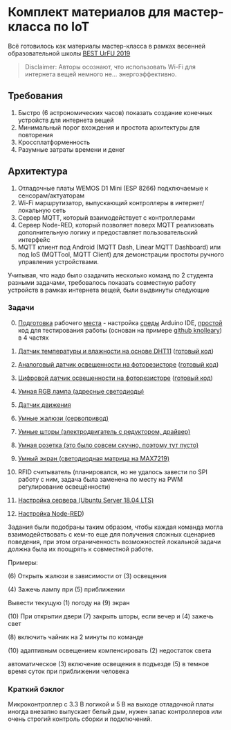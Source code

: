 # Комплект материалов для мастер-класса по IoT
Всё готовилось как материалы мастер-класса в рамках весенней образовательной школы [BEST UrFU 2019](https://urfu.ru/ru/students/leisure/oso/best/)

> Disclaimer: Авторы осознают, что использовать Wi-Fi для интернета вещей немного не... энергоэффективно.

## Требования

1. Быстро (6 астрономических часов) показать создание конечных устройств для интернета вещей
2. Минимальный порог вхождения и простота архитектуры для повторения 
3. Кроссплатформенность
4. Разумные затраты времени и денег

## Архитектура

1. Отладочные платы WEMOS D1 Mini (ESP 8266) подключаемые к сенсорам/актуаторам
2. Wi-Fi маршрутизатор, выпускающий контроллеры в интернет/локальную сеть
3. Сервер MQTT, который взаимодействует с контроллерами
4. Сервер Node-RED, который позволяет поверх MQTT реализовать дополнительную логику и предоставляет пользовательский интерфейс
5. MQTT клиент под Android (MQTT Dash, Linear MQTT Dashboard) или под IoS (MQTTool, MQTT Client) для демонстрации простоты ручного управления устройствами.

Учитывая, что надо было озадачить несколько команд по 2 студента разными задачами, требовалось показать совместную работу устройств в рамках интернета вещей, были выдвинуты следующие 

### Задачи

0. [Подготовка](https://github.com/plazmer/lc_iot/blob/master/instructions/00_1_setup_arduino_ide.md) рабочего [места](https://github.com/plazmer/lc_iot/blob/master/instructions/00_2_mqtt_basic.md) - настройка [среды](https://github.com/plazmer/lc_iot/blob/master/instructions/00_3_mqtt_work.md) Arduino IDE, [простой](https://github.com/plazmer/lc_iot/blob/master/instructions/00_4_WEMOS_pins_vs_Arduino_pins.md) код для тестирования работы (основан на примере [github knolleary](https://github.com/knolleary/pubsubclient/blob/master/examples/mqtt_esp8266/mqtt_esp8266.ino)) в 4 частях

1. [Датчик температуры и влажности на основе DHT11](../instructions/01_dht11.md) ([готовый код](../01_dht11))
2. [Аналоговый датчик освещенности на фоторезисторе](../02_light_analog.md) ([готовый код](../02_analog_light/))
3. [Цифровой датчик освещенности на фоторезисторе](https://github.com/plazmer/lc_iot/blob/master/instructions/03_light_digital.md) ([готовый код](https://github.com/plazmer/lc_iot/tree/master/03_digital_light))
4. [Умная RGB лампа (адресные светодиоды)](https://github.com/plazmer/lc_iot/blob/master/instructions/04_rgb_led.md)
5. [Датчик движения](<https://github.com/plazmer/lc_iot/blob/master/instructions/05_guard.md>)
6. [Умные жалюзи (сервопривод)](https://github.com/plazmer/lc_iot/blob/master/instructions/06_smart_blinds.md)
7. [Умные шторы (электродвигатель с редуктором, драйвер)](https://github.com/plazmer/lc_iot/blob/master/instructions/07_smart_curtains.md)
8. [Умная розетка (это было совсем скучно, поэтому тут пусто)](https://github.com/plazmer/lc_iot/blob/master/instructions/08_smart_outlet.md)
9. [Умный экран (светодиодная матрица на MAX7219)](<https://github.com/plazmer/lc_iot/blob/master/instructions/09_screen.md>)
10. RFID считыватель (планировался, но не удалось завести по SPI работу с ним, задача была заменена по месту на PWM регулирование освещённости)
11. [Настройка сервера (Ubuntu Server 18.04 LTS)](https://github.com/plazmer/lc_iot/blob/master/instructions/11_server_setup.md)
12. [Настройка Node-RED](https://github.com/plazmer/lc_iot/blob/master/instructions/12_node-red_setup.md))

Задания были подобраны таким образом, чтобы каждая команда могла взаимодействовать с кем-то еще для получения сложных сценариев поведения, при этом ограниченность возможностей локальной задачи должна была их поощрять к совместной работе.

Примеры:

(6) Открыть жалюзи в зависимости от (3) освещения

(4) Зажечь лампу при (5) приближении

Вывести текущую (1) погоду на (9) экран

(10) При открытии двери (7) закрыть шторы, если вечер и (4) зажечь свет

(8) включить чайник на 2 минуты по команде

(10) адаптивным освещением компенсировать (2) недостаток света

автоматическое (3) включение освещения в подъезде (5) в темное время суток при приближении человека

### Краткий бэклог

Микроконтроллер с 3.3 В логикой и 5 В на выходе отладочной платы иногда внезапно выпускает белый дым, нужен запас контроллеров или очень строгий контроль сборки и подключений.